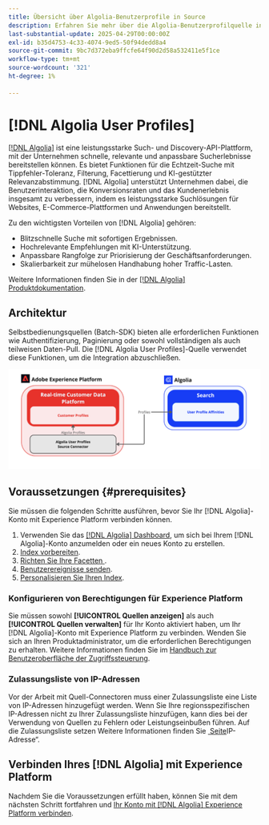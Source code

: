 ```yaml
---
title: Übersicht über Algolia-Benutzerprofile in Source
description: Erfahren Sie mehr über die Algolia-Benutzerprofilquelle in der Adobe Experience Platform
last-substantial-update: 2025-04-29T00:00:00Z
exl-id: b35d4753-4c33-4074-9ed5-50f94dedd8a4
source-git-commit: 9bc7d372eba9ffcfe64f90d2d58a532411e5f1ce
workflow-type: tm+mt
source-wordcount: '321'
ht-degree: 1%

---
```


# [!DNL Algolia User Profiles]

[[!DNL Algolia]](https://www.algolia.com/) ist eine leistungsstarke Such- und Discovery-API-Plattform, mit der Unternehmen schnelle, relevante und anpassbare Sucherlebnisse bereitstellen können. Es bietet Funktionen für die Echtzeit-Suche mit Tippfehler-Toleranz, Filterung, Facettierung und KI-gestützter Relevanzabstimmung. [!DNL Algolia] unterstützt Unternehmen dabei, die Benutzerinteraktion, die Konversionsraten und das Kundenerlebnis insgesamt zu verbessern, indem es leistungsstarke Suchlösungen für Websites, E-Commerce-Plattformen und Anwendungen bereitstellt.

Zu den wichtigsten Vorteilen von [!DNL Algolia] gehören:

* Blitzschnelle Suche mit sofortigen Ergebnissen.
* Hochrelevante Empfehlungen mit KI-Unterstützung.
* Anpassbare Rangfolge zur Priorisierung der Geschäftsanforderungen.
* Skalierbarkeit zur mühelosen Handhabung hoher Traffic-Lasten.

Weitere Informationen finden Sie in der [[!DNL Algolia] Produktdokumentation](https://resources.algolia.com/).

## Architektur

Selbstbedienungsquellen (Batch-SDK) bieten alle erforderlichen Funktionen wie Authentifizierung, Paginierung oder sowohl vollständigen als auch teilweisen Daten-Pull. Die [!DNL Algolia User Profiles]-Quelle verwendet diese Funktionen, um die Integration abzuschließen.

![Architektur der Integration von Algolia und Experience Platform](../../images/tutorials/create/algolia/user-profiles/algolia-aep-user-profiles-arch.png)

## Voraussetzungen {#prerequisites}

Sie müssen die folgenden Schritte ausführen, bevor Sie Ihr [!DNL Algolia]-Konto mit Experience Platform verbinden können.

1. Verwenden Sie das [[!DNL Algolia] Dashboard](https://dashboard.algolia.com/users/sign_up), um sich bei Ihrem [!DNL Algolia]-Konto anzumelden oder ein neues Konto zu erstellen.
2. [Index vorbereiten](https://www.algolia.com/doc/guides/sending-and-managing-data/prepare-your-data/in-depth/prepare-data-in-depth/).
3. [Richten Sie Ihre Facetten &#x200B;](https://www.algolia.com/doc/guides/managing-results/refine-results/faceting/).
4. [Benutzerereignisse senden](https://www.algolia.com/doc/guides/sending-events/getting-started/).
5. [Personalisieren Sie Ihren Index](https://www.algolia.com/doc/guides/personalization/advanced-personalization/configure/setup/indices/).

### Konfigurieren von Berechtigungen für Experience Platform

Sie müssen sowohl **[!UICONTROL Quellen anzeigen]** als auch **[!UICONTROL Quellen verwalten]** für Ihr Konto aktiviert haben, um Ihr [!DNL Algolia]-Konto mit Experience Platform zu verbinden. Wenden Sie sich an Ihren Produktadministrator, um die erforderlichen Berechtigungen zu erhalten. Weitere Informationen finden Sie im [Handbuch zur Benutzeroberfläche der Zugriffssteuerung](../../../access-control/abac/ui/permissions.md).

### Zulassungsliste von IP-Adressen

Vor der Arbeit mit Quell-Connectoren muss einer Zulassungsliste eine Liste von IP-Adressen hinzugefügt werden. Wenn Sie Ihre regionsspezifischen IP-Adressen nicht zu Ihrer Zulassungsliste hinzufügen, kann dies bei der Verwendung von Quellen zu Fehlern oder Leistungseinbußen führen. Auf die Zulassungsliste setzen Weitere Informationen finden Sie [&#x200B; Seite &#x200B;](../../ip-address-allow-list.md)IP-Adresse“.

## Verbinden Ihres [!DNL Algolia] mit Experience Platform

Nachdem Sie die Voraussetzungen erfüllt haben, können Sie mit dem nächsten Schritt fortfahren und [Ihr Konto mit  [!DNL Algolia]  Experience Platform verbinden](../../tutorials/ui/create/data-partners/algolia-user-profiles.md).
